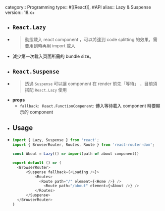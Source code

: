 category:: Programming
type:: #[[React]], #API
alias:: Lazy & Suspense
version:: 18.x+

- ## `React.Lazy`
- > 動態載入 react component ，可以將達到 code splitting 的效果，需要用到時再用 import 載入
- 減少第一次載入頁面所需的 bundle size。
- ## `React.Suspense`
- > 透過 `Suspense` 可以讓 component 在 render 前先「等待」 ，目前須搭配 `React.Lazy` 使用
- **props**
	- `fallback: React.FunctionComponent`: 傳入等待載入 component 時要顯示的 component
- ## Usage
- ```typescript
  import { Lazy, Suspense } from 'react';
  import { BrowserRouter, Routes, Route } from 'react-router-dom';
  
  const About = Lazy(() => import(path of about component))
  
  export default () => (
    <BrowserRouter>
    	<Suspense fallback={<Loading />}>
    		<Routes>
              <Route path="/" element={<Home />} />
    			<Route path="/about" element={<About />} />
    		</Routes>
    	</Suspense>
    </BrowserRouter>
  )
  ```